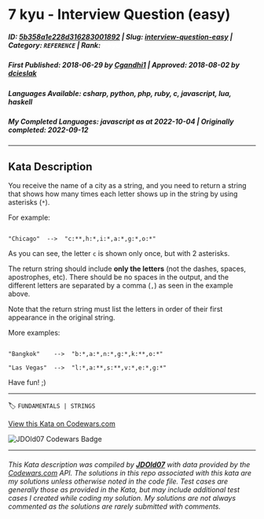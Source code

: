 # 7 kyu - Interview Question (easy)

##### **ID**: [5b358a1e228d316283001892](https://www.codewars.com/kata/5b358a1e228d316283001892) | **Slug**: [interview-question-easy](https://www.codewars.com/kata/5b358a1e228d316283001892) | **Category**: `REFERENCE` | **Rank**: <span style="color:white">7 kyu</span>

##### **First Published**: 2018-06-29 ***by*** [Cgandhi1](https://www.codewars.com/users/Cgandhi1) | **Approved**: 2018-08-02 ***by*** [dcieslak](https://www.codewars.com/users/dcieslak)

##### **Languages Available**: csharp, python, php, ruby, c, javascript, lua, haskell

##### **My Completed Languages**: javascript ***as at*** 2022-10-04 | **Originally completed**: 2022-09-12

---

## Kata Description


You receive the name of a city as a string, and you need to return a string that shows how many times each letter shows up in the string by using asterisks (`*`).



For example:



```

"Chicago"  -->  "c:**,h:*,i:*,a:*,g:*,o:*"

```



As you can see, the letter `c` is shown only once, but with 2 asterisks.



The return string should include **only the letters** (not the dashes, spaces, apostrophes, etc). There should be no spaces in the output, and the different letters are separated by a comma (`,`) as seen in the example above.



Note that the return string must list the letters in order of their first appearance in the original string.



More examples:

```

"Bangkok"    -->  "b:*,a:*,n:*,g:*,k:**,o:*"

"Las Vegas"  -->  "l:*,a:**,s:**,v:*,e:*,g:*"

```



Have fun! ;)

---


🏷 `FUNDAMENTALS | STRINGS`


[View this Kata on Codewars.com](https://www.codewars.com/kata/5b358a1e228d316283001892)

![](https://www.codewars.com/users/jdold07/badges/large "JDOld07 Codewars Badge")

---

###### *This Kata description was compiled by [**JDOld07**](https://tpstech.dev) with data provided by the [Codewars.com](https://www.codewars.com) API.  The solutions in this repo associated with this kata are my solutions unless otherwise noted in the code file.  Test cases are generally those as provided in the Kata, but may include additional test cases I created while coding my solution.  My solutions are not always commented as the solutions are rarely submitted with comments.*
